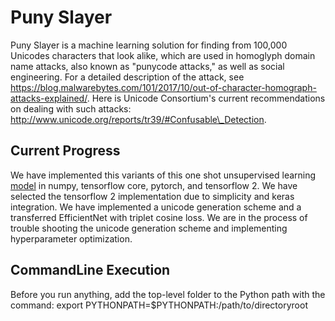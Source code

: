 # Puny Slayer
Puny Slayer is a machine learning solution for finding from 100,000 Unicodes characters that look alike,
which are used in homoglyph domain name attacks, also known as "punycode attacks," as well as social engineering.
For a detailed description of the attack, see https://blog.malwarebytes.com/101/2017/10/out-of-character-homograph-attacks-explained/. 
Here is Unicode Consortium's current recommendations on dealing with such attacks: http://www.unicode.org/reports/tr39/#Confusable\_Detection.

## Current Progress
We have implemented this variants of this one shot unsupervised learning 
[model](https://www.cs.cmu.edu/~rsalakhu/papers/oneshot1.pdf) in numpy, 
tensorflow core, pytorch, and tensorflow 2. We have selected the tensorflow 2 implementation due to simplicity and keras integration.
We have implemented a unicode generation scheme and a transferred EfficientNet with triplet cosine loss.
We are in the process of trouble shooting the unicode generation scheme and implementing hyperparameter optimization.

## CommandLine Execution
Before you run anything, add the top-level folder to the Python path with the command:
export PYTHONPATH=$PYTHONPATH:/path/to/directoryroot

